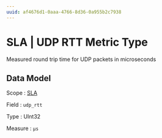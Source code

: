 ```yaml
---
uuid: af4676d1-0aaa-4766-8d36-0a955b2c7938
---
```

# SLA | UDP RTT Metric Type

Measured round trip time for UDP packets in microseconds

## Data Model

Scope
: [SLA](../../metric-scopes-reference/sla.md)

Field
: `udp_rtt`

Type
: UInt32

Measure
: `μs`
